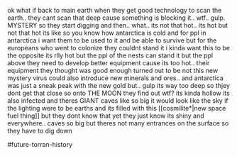 ok what if
back to main earth
when they get good technology to scan the earth..
they cant scan that deep cause something is blocking it.. wtf..
gulp. MYSTERY
so they start digging
and then.. what.. its not that hot..
its hot but not that hot
its like
so you know how antarctica is cold
and for ppl in antarctica i want them to be used to it and be able to survive
but for the europeans who went to colonize they couldnt stand it
i kinda want this to be the opposite
its rlly hot but the ppl of the nests can stand it
but the ppl above they need to develop better equipment cause its too hot.. their equipment they thought was good enough turned out to be not
this new mystery virus could also introduce new minerals and ores..
and antarctica was just a sneak peak with the new gold
but.. gulp its way too deep so thjey dont get that close
so onto THE MOON
they find out wtf? its kinda hollow
its also infected
and theres GIANT caves
like so big it would look like the sky if the lighting were to be earths
and its filled with this [[cosmilite*|new space fuel thing]]
but they dont know that yet they just know its shiny
and everywhere..
caves so big but theres not many entrances on the surface
so they have to dig down

#future-torran-history
